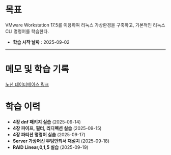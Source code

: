 # 목표
VMware Workstation 17.5를 이용하여 리눅스 가상환경을 구축하고, 기본적인 리눅스 CLI 명령어를 학습한다.

- **학습 시작 날짜** : 2025-09-02 

---

# 메모 및 학습 기록
[노션 데이터베이스 링크](https://coconut-gasoline-a19.notion.site/rocky-26389823ac9380939f61ee0a210ef67e?source=copy_link)

# 학습 이력
- **4장 dnf 패키지 실습**  (2025-09-14)
- **4장 파이프, 필터, 리디렉션 실습** (2025-09-15)
- **4장 파티션 명령어 실습** (2025-09-17)
- **Server 가상머신 부팅안되서 재설치** (2025-09-18)
- **RAID Linear,0,1,5 실습** (2025-09-19)